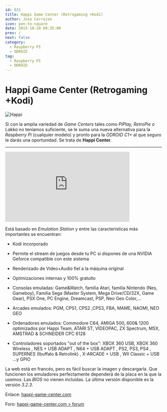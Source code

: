 ```yaml
---
id: 631
title: Happi Game Center (Retrogaming +Kodi)
author: Jose Cerrejon
icon: pen-to-square
date: 2015-10-28 09:35:00
prev: /
next: false
category:
  - Raspberry PI
  - ODROID
tag:
  - Raspberry PI
  - ODROID
---
```


# Happi Game Center (Retrogaming +Kodi)

![Happi](/images/2015/10/happi_logo.png)

Si con la amplia variedad de *Game Centers* tales como *PiPlay, RetroPie o Lakka* no teníamos suficiente, se le suma una nueva alternativa para la *Raspberry Pi* (cualquier modelo) y pronto para la *ODROID C1+* al que seguro le darás una oportunidad. Se trata de **Happi Center**.

- - -
<iframe width="400" height="225" src="https://www.youtube.com/embed/TJTM5lv_PLk?rel=0" frameborder="0" allowfullscreen></iframe>

Está basado en *Emulation Station* y entre las características más importantes se encuentran:

* Kodi incorporado

* Permite el stream de juegos desde tu PC si dispones de una NVIDIA Geforce compatible con este sistema

* Renderizado de Video+Audio fiel a la máquina original

* Optimizaciones internas y 100% gratuíto

* Consolas emuladas: Game&Watch, familia Atari, familia Nintendo (Nes, Gameboy), Familia Sega (Master System, Mega Drive/CD/32X, Game Gear), PSX One, PC Engine, Dreamcast, PSP, Neo Geo Color,...

* Arcades emulados: PGM, CPS1, CPS2 ,CPS3, FBA, MAME, NAOMI, NEO GEO

* Ordenadores emulados: Commodore C64, AMIGA 500, 600& 1200 optimizados por Happi Team, ATARI ST, VIDEOPAC, ZX Spectrum, MSX, AMSTRAD & SCHNEIDER CPC 6128

* Controladores soportados "out of the box": XBOX 360 USB, XBOX 360 Wireless , NES + USB ADAPT , N64 + USB ADAPT , PS2, PS3, PS4 , SUPERNES (Ibuffalo & Retrolink) , X-ARCADE + USB , WII Classic + USB ...y GPIO

La web está en francés, pero es fácil buscar la imagen y descargarla. Que funcionen los emuladores perfectamente dependerá de la placa en la que la usemos. Las *BIOS* no vienen incluídas. La última versión disponible es la versión *3.2.3*.

Enlace: [happi-game-center.com](http://happi-game-center.com/)

Foro: [happi-game-center.com > forum](http://www.happi-game-center.com/_forum/)
